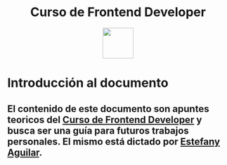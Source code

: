 <div align="center">
  <h1>Curso de Frontend Developer</h1>
</div>


<div align="center"> 
  <img src="https://static.platzi.com/media/achievements/badge-curso-practico-frontend-developer-d28c2eb0-cd3e-4951-bb96-5f1bcab2add5.png" width="70">
</div>


# Introducción al documento
El contenido de este documento son **apuntes teoricos** del [Curso de Frontend Developer](https://platzi.com/clases/frontend-developer/) y busca ser una guía para futuros trabajos personales. El mismo está dictado por [Estefany Aguilar](https://github.com/teffcode).
-------------------------------
